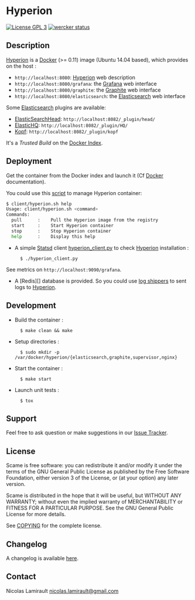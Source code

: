 # Hyperion

[![License GPL 3][badge-license]][COPYING]
[![wercker status](https://app.wercker.com/status/a6dff1d550ed9c6aa3c466045bf1d51f/s "wercker status")](https://app.wercker.com/project/bykey/a6dff1d550ed9c6aa3c466045bf1d51f)

## Description

[Hyperion][] is a [Docker][] (>= 0.11) image (Ubuntu 14.04 based), which provides on the host :
* `http://localhost:8080`: [Hyperion][] web description
* `http://localhost:8080/grafana`: the [Grafana][] web interface
* `http://localhost:8080/graphite`: the [Graphite][] web interface
* `http://localhost:8080/elasticsearch`: the [Elasticsearch][] web interface

Some [Elasticsearch][] plugins are available:
* [ElasticSearchHead][]: `http://localhost:8082/_plugin/head/`
* [ElasticHQ][]: `http://localhost:8082/_plugin/HQ/`
* [Kopf][]: `http://localhost:8082/_plugin/kopf`

It's a *Trusted Build* on the [Docker Index](https://index.docker.io/u/nlamirault/hyperion).



## Deployment

Get the container from the Docker index and launch it (Cf [Docker](http://docs.docker.io/) documentation).

You could use this [script](client/hyperion_client.py) to manage Hyperion container:
```bash
$ client/hyperion.sh help
Usage: client/hyperion.sh <command>
Commands:
  pull      :    Pull the Hyperion image from the registry
  start     :    Start Hyperion container
  stop      :    Stop Hyperion container
  help      :    Display this help
```

* A simple [Statsd][] client [hyperion_client.py](client/hyperion_client.py) to check [Hyperion][] installation :

        $ ./hyperion_client.py

See metrics on `http://localhost:9090/grafana`.

* A [Redis][] database is provided. So you could use [log shippers](http://cookbook.logstash.net/recipes/log-shippers) to sent logs to [Hyperion][].

## Development

* Build the container :

        $ make clean && make

* Setup directories :

        $ sudo mkdir -p /var/docker/hyperion/{elasticsearch,graphite,supervisor,nginx}

* Start the container :

        $ make start

* Launch unit tests :

        $ tox


## Support

Feel free to ask question or make suggestions in our [Issue Tracker][].


## License

Scame is free software: you can redistribute it and/or modify it under the
terms of the GNU General Public License as published by the Free Software
Foundation, either version 3 of the License, or (at your option) any later
version.

Scame is distributed in the hope that it will be useful, but WITHOUT ANY
WARRANTY; without even the implied warranty of MERCHANTABILITY or FITNESS FOR A
PARTICULAR PURPOSE.  See the GNU General Public License for more details.

See [COPYING][] for the complete license.


## Changelog

A changelog is available [here](ChangeLog.md).


## Contact

Nicolas Lamirault <nicolas.lamirault@gmail.com>



[Hyperion]: https://github.com/nlamirault/hyperion
[COPYING]: https://github.com/nlamirault/scame/blob/master/COPYING
[Issue tracker]: https://github.com/nlamirault/hyperion/issues

[badge-license]: https://img.shields.io/badge/license-GPL_3-green.svg?style=flat

[Docker]: https://www.docker.io
[Nginx]: http://nginx.org
[Elasticsearch]: http://www.elasticsearch.org/
[Graphite]: http://graphite.readthedocs.org/en/latest
[Grafana]: http://grafana.org/
[Carbon]: http://graphite.readthedocs.org/en/latest/carbon-daemons.html
[Statsd]: https://github.com/etsy/statsd/wiki
[ElasticSearchHead]: http://mobz.github.io/elasticsearch-head/
[ElasticHQ]: http://www.elastichq.org
[Kopf]: https://github.com/lmenezes/elasticsearch-kopf
